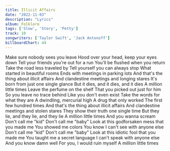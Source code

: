 ```yaml
---
title: Illicit Affairs
date: "2022-11-03"
description: "Lyrics"
album: Folklore
tags: ['Slow', 'Story', 'Petty']
track: 10
songwriters: ['Taylor Swift', 'Jack Antonoff']
billboardChart: 44
---
```


Make sure nobody sees you leave
Hood over your head, keep your eyes down
Tell your friends you're out for a run
You'll be flushed when you return
Take the road less traveled by
Tell yourself you can always stop
What started in beautiful rooms
Ends with meetings in parking lots
And that's the thing about illicit affairs
And clandestine meetings and longing stares
It's born from just one single glance
But it dies, and it dies, and it dies
A million little times
Leave the perfume on the shelf
That you picked out just for him
So you leave no trace behind
Like you don't even exist
Take the words for what they are
A dwindling, mercurial high
A drug that only worked
The first few hundred times
And that's the thing about illicit affairs
And clandestine meetings and stolen stares
They show their truth one single time
But they lie, and they lie, and they lie
A million little times
And you wanna scream
Don't call me "kid"
Don't call me "baby"
Look at this godforsaken mess that you made me
You showed me colors
You know I can't see with anyone else
Don't call me "kid"
Don't call me "baby"
Look at this idiotic fool that you made me
You taught me a secret language
I can't speak with anyone else
And you know damn well
For you, I would ruin myself
A million little times
